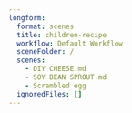```yaml
---
longform:
  format: scenes
  title: children-recipe
  workflow: Default Workflow
  sceneFolder: /
  scenes:
    - DIY CHEESE.md
    - SOY BEAN SPROUT.md
    - Scrambled egg
  ignoredFiles: []
---
```

